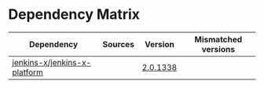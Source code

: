 # Dependency Matrix

Dependency | Sources | Version | Mismatched versions
---------- | ------- | ------- | -------------------
[jenkins-x/jenkins-x-platform](https://github.com/jenkins-x/jenkins-x-platform.git) |  | [2.0.1338](https://github.com/jenkins-x/jenkins-x-platform/releases/tag/v2.0.1338) | 
